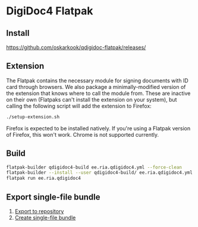 # DigiDoc4 Flatpak
## Install
https://github.com/oskarkook/qdigidoc-flatpak/releases/

## Extension
The Flatpak contains the necessary module for signing documents with ID card through browsers. We also package a minimally-modified version of the extension that knows where to call the module from. These are inactive on their own (Flatpaks can't install the extension on your system), but calling the following script will add the extension to Firefox:
```sh
./setup-extension.sh
```

Firefox is expected to be installed natively. If you're using a Flatpak version of Firefox, this won't work. Chrome is not supported currently.

## Build
```sh
flatpak-builder qdigidoc4-build ee.ria.qdigidoc4.yml --force-clean
flatpak-builder --install --user qdigidoc4-build/ ee.ria.qdigidoc4.yml --force-clean
flatpak run ee.ria.qdigidoc4
```

## Export single-file bundle
1. [Export to repository](https://docs.flatpak.org/en/latest/flatpak-builder.html#exporting-to-a-repository)
2. [Create single-file bundle](https://docs.flatpak.org/en/latest/single-file-bundles.html)
